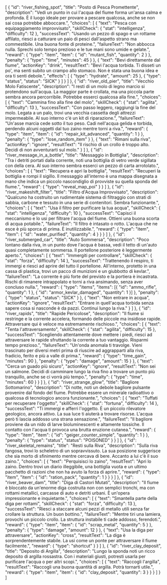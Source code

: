 [
  {
    "id": "river_fishing_spot",
    "title": "Posto di Pesca Promettente",
    "description": "Vedi un punto in cui l'acqua del fiume forma un'ansa calma e profonda. È il luogo ideale per provare a pescare qualcosa, anche se non sai cosa potrebbe abboccare.",
    "choices": [
      {
        "text": "Pesca con equipaggiamento improvvisato",
        "skillCheck": { "stat": "intelligenza", "difficulty": 12 },
        "successText": "Usando un pezzo di spago e un rottame affilato, riesci a catturare un paio di pesci dall'aspetto strano ma commestibile. Una buona fonte di proteine.",
        "failureText": "Non abbocca nulla. Sprechi solo tempo prezioso e le tue mani sono umide e gelate.",
        "reward": { "type": "item", "item": { "id": "mutant_fish", "quantity": 2 } },
        "penalty": { "type": "time", "minutes": 45 }
      },
      {
        "text": "Bevi direttamente dal fiume",
        "actionKey": "drink",
        "resultText": "Bevi l'acqua torbida. Ti disseti un po', ma senti subito un crampo allo stomaco. Non è stata una buona idea e ora ti senti debole.",
        "effects": [
          { "type": "hydrate", "amount": 25 },
          { "type": "status", "status": "SICK" }
        ]
      }
    ]
  },
  {
    "id": "river_old_pier",
    "title": "Vecchio Molo Fatiscente",
    "description": "I resti di un molo di legno marcio si protendono sull'acqua. La maggior parte è crollata, ma una piccola parte sembra ancora percorribile. Potrebbe esserci qualcosa alla fine.",
    "choices": [
      {
        "text": "Cammina fino alla fine del molo",
        "skillCheck": { "stat": "agilita", "difficulty": 13 },
        "successText": "Con passo leggero, raggiungi la fine del molo. Legata a un palo, trovi una vecchia cassetta degli attrezzi impermeabile. Al suo interno c'è un kit di riparazione.",
        "failureText": "Un'asse marcia cede sotto il tuo peso. Cadi nell'acqua gelida e torbida, perdendo alcuni oggetti dal tuo zaino mentre torni a riva.",
        "reward": { "type": "item", "item": { "id": "repair_kit_advanced", "quantity": 1 } },
        "penalty": { "type": "lose_random_item" }
      },
      {
        "text": "Rimani sulla riva",
        "actionKey": "ignore",
        "resultText": "Il rischio di un crollo è troppo alto. Decidi di non avventurarti sul molo."
      }
    ]
  },
  {
    "id": "river_message_in_a_bottle",
    "title": "Messaggio in Bottiglia",
    "description": "Tra i detriti portati dalla corrente, noti una bottiglia di vetro verde sigillata con della cera. Al suo interno sembra esserci un pezzo di carta arrotolato.",
    "choices": [
      {
        "text": "Recupera e apri la bottiglia",
        "resultText": "Recuperi la bottiglia e rompi il sigillo. Il messaggio all'interno è una mappa disegnata a mano che indica un piccolo nascondiglio di provviste su quella sponda del fiume.",
        "reward": { "type": "reveal_map_poi" }
      }
    ]
  },
  {
    "id": "river_makeshift_filter",
    "title": "Filtro d'Acqua Improvvisato",
    "description": "Qualcuno ha costruito un rudimentale sistema di filtraggio con strati di sabbia, carbone e tessuto in una serie di contenitori. Sembra funzionante.",
    "choices": [
      {
        "text": "Usa il filtro per purificare la tua acqua",
        "skillCheck": { "stat": "intelligenza", "difficulty": 10 },
        "successText": "Capisci il meccanismo e lo usi per filtrare l'acqua del fiume. Ottieni una buona scorta di acqua potabile.",
        "failureText": "Il filtro è intasato o rotto. L'acqua che ne esce è più sporca di prima. È inutilizzabile.",
        "reward": { "type": "item", "item": { "id": "water_purified", "quantity": 4 } }
      }
    ]
  },
  {
    "id": "river_submerged_car",
    "title": "Auto Sommersa",
    "description": "Poco lontano dalla riva, in un punto dove l'acqua è bassa, vedi il tetto di un'auto quasi completamente sommersa. Il portellone posteriore è leggermente aperto.",
    "choices": [
      {
        "text": "Immergiti per controllare",
        "skillCheck": { "stat": "forza", "difficulty": 14 },
        "successText": "Trattenendo il respiro, ti immergi e riesci ad aprire del tutto il portellone. All'interno, protetto in una cassa di plastica, trovi un pacco di munizioni e un giubbotto di kevlar.",
        "failureText": "La corrente è più forte del previsto e la portiera è incastrata. Rischi di rimanere intrappolato e torni a riva ansimando, senza aver concluso nulla.",
        "reward": { "type": "items", "items": [{ "id": "ammo_rifle", "quantity": 1 }, { "id": "armor_kevlar_damaged", "quantity": 1 }] },
        "penalty": { "type": "status", "status": "SICK" }
      },
      {
        "text": "Non entrare in acqua",
        "actionKey": "ignore",
        "resultText": "Entrare in quell'acqua torbida senza sapere cosa si nasconde è da pazzi. Continui lungo la riva."
      }
    ]
  },
  {
    "id": "river_rapids",
    "title": "Rapide Pericolose",
    "description": "Il fiume si restringe e la corrente accelera, formando delle piccole ma insidiose rapide. Attraversare qui è veloce ma estremamente rischioso.",
    "choices": [
      {
        "text": "Tenta l'attraversamento",
        "skillCheck": { "stat": "agilita", "difficulty": 15 },
        "successText": "Scegliendo attentamente dove mettere i piedi, riesci ad attraversare le rapide sfruttando la corrente a tuo vantaggio. Risparmi tempo prezioso.",
        "failureText": "Un'onda anomala ti travolge. Vieni trascinato per diversi metri prima di riuscire ad aggrapparti alla riva, fradicio, ferito e più a valle di prima.",
        "reward": { "type": "time_gain", "minutes": 90 },
        "penalty": { "type": "damage", "amount": 15 }
      },
      {
        "text": "Cerca un guado più sicuro",
        "actionKey": "ignore",
        "resultText": "Non sei un salmone. Decidi di camminare lungo la riva fino a trovare un punto più tranquillo, anche se ci vorrà più tempo.",
        "penalty": { "type": "time", "minutes": 60 }
      }
    ]
  },
  {
    "id": "river_strange_glow",
    "title": "Bagliore Sottomarino",
    "description": "Di notte, noti un debole bagliore pulsante provenire dal fondo del fiume. Potrebbe essere un minerale radioattivo o qualcosa di tecnologico ancora funzionante.",
    "choices": [
      {
        "text": "Tuffati per recuperare l'oggetto",
        "skillCheck": { "stat": "fortuna", "difficulty": 14 },
        "successText": "Ti immergi e afferri l'oggetto. È un piccolo rilevatore geologico, ancora attivo. La sua luce ti aiuterà a trovare risorse. L'acqua però ti lascia addosso una strana sensazione.",
        "failureText": "Il bagliore proviene da un nido di larve bioluminescenti e altamente tossiche. Il contatto con l'acqua ti provoca una brutta eruzione cutanea.",
        "reward": { "type": "item", "item": { "id": "geiger_counter_simple", "quantity": 1 } },
        "penalty": { "type": "status", "status": "POISONED" }
      }
    ]
  },
  {
    "id": "river_skeletal_remains",
    "title": "Resti sulla Riva",
    "description": "Sulla riva fangosa, trovi lo scheletro di un sopravvissuto. La sua posizione suggerisce che sia morto di sfinimento mentre cercava di bere. Accanto a lui c'è il suo zaino.",
    "choices": [
      {
        "text": "Perquisisci lo zaino",
        "resultText": "Apri lo zaino. Dentro trovi un diario illeggibile, una bottiglia vuota e un ultimo pacchetto di razioni che non ha avuto la forza di aprire.",
        "reward": { "type": "item", "item": { "id": "ration_pack", "quantity": 1 } }
      }
    ]
  },
  {
    "id": "river_beaver_dam",
    "title": "Diga di Castori Mutati",
    "description": "Il fiume è bloccato da un'enorme diga costruita non con semplici tronchi, ma con rottami metallici, carcasse di auto e detriti urbani. È un'opera impressionante e inquietante.",
    "choices": [
      {
        "text": "Smantella parte della diga per rottami",
        "skillCheck": { "stat": "forza", "difficulty": 13 },
        "successText": "Riesci a staccare alcuni pezzi di metallo utili senza far crollare la struttura. Un buon bottino.",
        "failureText": "Mentre tiri una lamiera, provochi un piccolo crollo. La struttura instabile ti cade addosso, ferendoti.",
        "reward": { "type": "item", "item": { "id": "scrap_metal", "quantity": 5 } },
        "penalty": { "type": "damage", "amount": 12 }
      },
      {
        "text": "Usa la diga per attraversare",
        "actionKey": "cross",
        "resultText": "La diga è sorprendentemente stabile. La usi come un ponte per attraversare il fiume facilmente.",
        "reward": { "type": "shortcut" }
      }
    ]
  },
  {
    "id": "river_clay_deposit",
    "title": "Deposito di Argilla",
    "description": "Lungo la sponda noti un ricco deposito di argilla rossastra. Con i materiali giusti, potresti usarla per purificare l'acqua o per altri scopi.",
    "choices": [
      {
        "text": "Raccogli l'argilla",
        "resultText": "Raccogli una buona quantità di argilla. Potrà tornarti utile.",
        "reward": { "type": "item", "item": { "id": "clay_deposit", "quantity": 3 } }
      }
    ]
  }
]